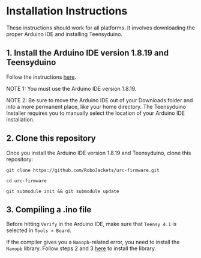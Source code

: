 # Installation Instructions

These instructions should work for all platforms. It involves downloading the proper
Arduino IDE and installing Teensyduino.

## 1. Install the Arduino IDE version 1.8.19 and Teensyduino

Follow the instructions [here](https://www.pjrc.com/teensy/td_download.html).

NOTE 1: You must use the Arduino IDE version 1.8.19.

NOTE 2: Be sure to move the Arduino IDE out of your Downloads folder and into a more permanent place, like your home directory. The Teensyduino Installer requires you to manually select the location of your Arduino IDE installation.

## 2. Clone this repository

Once you install the Arduino IDE version 1.8.19 and Teensyduino, clone this repository:
```
git clone https://github.com/RoboJackets/urc-firmware.git
```
```
cd urc-firmware
```

```
git submodule init && git submodule update
```

## 3. Compiling a .ino file

Before hitting `Verify` in the Arduino IDE, make sure that `Teensy 4.1` is selected 
in `Tools > Board`.

If the compiler gives you a `Nanopb`-related error, you need to install the `Nanopb` library. 
Follow steps 2 and 3 [here](compiling_nanopb_with_arduino.md) to install the library.